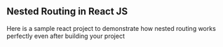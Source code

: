 ## Nested Routing in React JS

Here is a sample react project to demonstrate how nested routing works perfectly even after building your project

